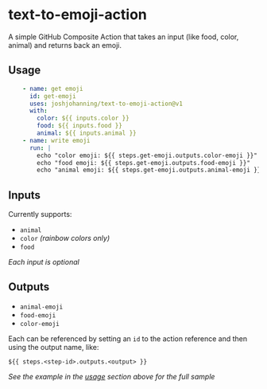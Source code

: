 # text-to-emoji-action

A simple GitHub Composite Action that takes an input (like food, color, animal) and returns back an emoji.

## Usage

```yml
    - name: get emoji
      id: get-emoji
      uses: joshjohanning/text-to-emoji-action@v1
      with:
        color: ${{ inputs.color }}
        food: ${{ inputs.food }}
        animal: ${{ inputs.animal }}
    - name: write emoji
      run: |
        echo "color emoji: ${{ steps.get-emoji.outputs.color-emoji }}"
        echo "food emoji: ${{ steps.get-emoji.outputs.food-emoji }}"
        echo "animal emoji: ${{ steps.get-emoji.outputs.animal-emoji }}"
```

## Inputs

Currently supports:

 - `animal`
 - `color` *(rainbow colors only)*
 - `food` 

*Each input is optional*

## Outputs

- `animal-emoji`
- `food-emoji`
- `color-emoji`

Each can be referenced by setting an `id` to the action reference and then using the output name, like: 

```
${{ steps.<step-id>.outputs.<output> }}
```

*See the example in the [usage](#usage) section above for the full sample*
